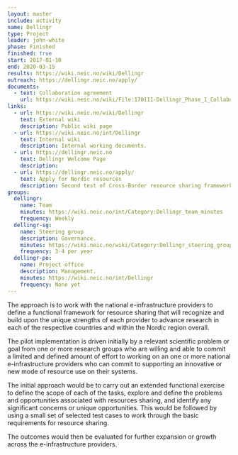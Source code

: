 ```yaml
---
layout: master
include: activity
name: Dellingr
type: Project
leader: john-white
phase: Finished
finished: true
start: 2017-01-10
end: 2020-03-15
results: https://wiki.neic.no/wiki/Dellingr
outreach: https://dellingr.neic.no/apply/
documents:
  - text: Collaboration agreement
    url: https://wiki.neic.no/wiki/File:170111-Dellingr_Phase_1_Collaboration_Agreement_Signed.pdf
links:
  - url: https://wiki.neic.no/wiki/Dellingr
    text: External wiki
    description: Public wiki page
  - url: https://wiki.neic.no/int/Dellingr
    text: Internal wiki
    description: Internal working documents.
  - url: https://dellingr.neic.no
    text: Dellingr Welcome Page
    description:
  - url: https://dellingr.neic.no/apply/
    text: Apply for Nordic resources
    description: Second test of Cross-Border resource sharing framework
groups:
  dellingr:
    name: Team
    minutes: https://wiki.neic.no/int/Category:Dellingr_team_minutes
    frequency: Weekly
  dellingr-sg:
    name: Steering group
    description: Governance.
    minutes: https://wiki.neic.no/wiki/Category:Dellingr_steering_group_meetings
    frequency: 3-4 per year
  dellingr-po:
    name: Project office
    description: Management.
    minutes: https://wiki.neic.no/int/Dellingr
    frequency: None yet
---
```


The approach is to work with the national e-infrastructure providers to
define a functional framework for resource sharing that will recognize and build
upon the unique strengths of each provider to advance research in each of the
respective countries and within the Nordic region overall.

The pilot implementation is driven initially by a relevant scientific problem or goal from one or more research groups who are
willing and able to commit a limited and defined amount of effort to working on
an one or more national e-infrastructure providers who can commit to supporting
an innovative or new mode of resource use on their systems.

The initial approach would be to carry out an extended functional exercise to define the scope of
each of the tasks, explore and define the problems and opportunities associated
with resources sharing, and identify any significant concerns or unique
opportunities. This would be followed by using a small set of selected test
cases to work through the basic requirements for resource sharing.

The outcomes would then be evaluated for further expansion or growth across the
e-infrastructure providers.
